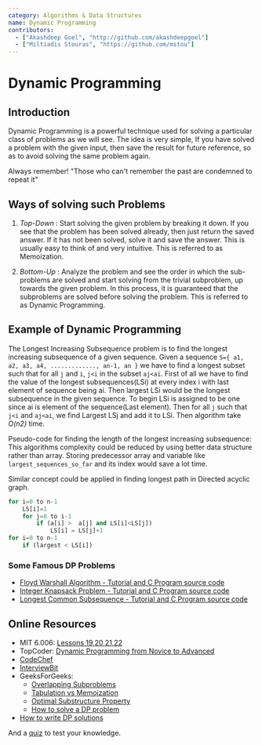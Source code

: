 ```yaml
---
category: Algorithms & Data Structures
name: Dynamic Programming
contributors:
  - ["Akashdeep Goel", "http://github.com/akashdeepgoel"]
  - ["Miltiadis Stouras", "https://github.com/mstou"]
---
```


# Dynamic Programming

## Introduction

Dynamic Programming is a powerful technique used for solving a particular class of problems as we will see. The idea is very simple, If you have solved a problem with the given input, then save the result for future reference, so as to avoid solving the same problem again.

Always remember!
"Those who can't remember the past are condemned to repeat it"

## Ways of solving such Problems

1. _Top-Down_ : Start solving the given problem by breaking it down. If you see that the problem has been solved already, then just return the saved answer. If it has not been solved, solve it and save the answer. This is usually easy to think of and very intuitive. This is referred to as Memoization.

2. _Bottom-Up_ : Analyze the problem and see the order in which the sub-problems are solved and start solving from the trivial subproblem, up towards the given problem. In this process, it is guaranteed that the subproblems are solved before solving the problem. This is referred to as Dynamic Programming.

## Example of Dynamic Programming

The Longest Increasing Subsequence problem is to find the longest increasing subsequence of a given sequence. Given a sequence `S={ a1, a2, a3, a4, ............., an-1, an }` we have to find a longest subset such that for all `j` and `i`, `j<i` in the subset `aj<ai`.
First of all we have to find the value of the longest subsequences(LSi) at every index i with last element of sequence being ai. Then largest LSi would be the longest subsequence in the given sequence. To begin LSi is assigned to be one since ai is element of the sequence(Last element). Then for all `j` such that `j<i` and `aj<ai`, we find Largest LSj and add it to LSi. Then algorithm take _O(n2)_ time.

Pseudo-code for finding the length of the longest increasing subsequence:
This algorithms complexity could be reduced by using better data structure rather than array. Storing predecessor array and variable like `largest_sequences_so_far` and its index would save a lot time.

Similar concept could be applied in finding longest path in Directed acyclic graph.

```python
for i=0 to n-1
    LS[i]=1
    for j=0 to i-1
        if (a[i] >  a[j] and LS[i]<LS[j])
            LS[i] = LS[j]+1
for i=0 to n-1
    if (largest < LS[i])
```

### Some Famous DP Problems

- [Floyd Warshall Algorithm - Tutorial and C Program source code](http://www.thelearningpoint.net/computer-science/algorithms-all-to-all-shortest-paths-in-graphs---floyd-warshall-algorithm-with-c-program-source-code)
- [Integer Knapsack Problem - Tutorial and C Program source code](http://www.thelearningpoint.net/computer-science/algorithms-dynamic-programming---the-integer-knapsack-problem)
- [Longest Common Subsequence - Tutorial and C Program source code](http://www.thelearningpoint.net/computer-science/algorithms-dynamic-programming---longest-common-subsequence)

## Online Resources

- MIT 6.006: [Lessons 19,20,21,22](https://www.youtube.com/playlist?list=PLUl4u3cNGP61Oq3tWYp6V_F-5jb5L2iHb)
- TopCoder: [Dynamic Programming from Novice to Advanced](https://www.topcoder.com/community/data-science/data-science-tutorials/dynamic-programming-from-novice-to-advanced/)
- [CodeChef](https://www.codechef.com/wiki/tutorial-dynamic-programming)
- [InterviewBit](https://www.interviewbit.com/courses/programming/topics/dynamic-programming/)
- GeeksForGeeks:
  - [Overlapping Subproblems](https://www.geeksforgeeks.org/dynamic-programming-set-1/)
  - [Tabulation vs Memoization](https://www.geeksforgeeks.org/tabulation-vs-memoizatation/)
  - [Optimal Substructure Property](https://www.geeksforgeeks.org/dynamic-programming-set-2-optimal-substructure-property/)
  - [How to solve a DP problem](https://www.geeksforgeeks.org/solve-dynamic-programming-problem/)
- [How to write DP solutions](https://www.quora.com/Are-there-any-good-resources-or-tutorials-for-dynamic-programming-DP-besides-the-TopCoder-tutorial/answer/Michal-Danilák)

And a [quiz](https://www.commonlounge.com/discussion/cdbbfe83bcd64281964b788969247253) to test your knowledge.
